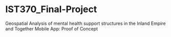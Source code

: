 # IST370_Final-Project
Geospatial Analysis of mental health support structures in the Inland Empire and Together Mobile App: Proof of Concept
